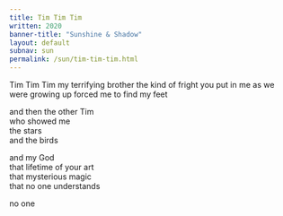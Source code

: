 ```yaml
---
title: Tim Tim Tim
written: 2020
banner-title: "Sunshine & Shadow" 
layout: default
subnav: sun
permalink: /sun/tim-tim-tim.html
---
```


<div class="poem">
Tim Tim Tim  
my terrifying brother  
the kind of fright  
you put in me  
as we were growing up  
forced me to find my feet  


and then the other Tim  
who showed me  
the stars  
and the birds  


and my God  
that lifetime of your art  
that mysterious magic  
that no one understands  


no one
</div>
